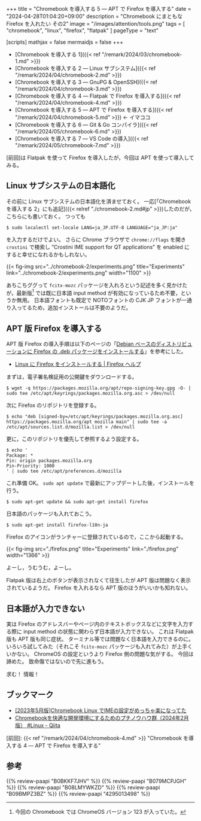 +++
title = "Chromebook を導入する 5 — APT で Firefox を導入する"
date =  "2024-04-28T01:04:20+09:00"
description = "Chromebook にまともな Firefox を入れたい その2"
image = "/images/attention/tools.png"
tags = [ "chromebook", "linux", "firefox", "flatpak" ]
pageType = "text"

[scripts]
  mathjax = false
  mermaidjs = false
+++

- [Chromebook を導入する 1]({{< ref "/remark/2024/03/chromebook-1.md" >}})
- [Chromebook を導入する 2 — Linux サブシステム]({{< ref "/remark/2024/04/chromebook-2.md" >}})
- [Chromebook を導入する 3 — GnuPG & OpenSSH]({{< ref "/remark/2024/04/chromebook-3.md" >}})
- [Chromebook を導入する 4 — Flatpak で Firefox を導入する]({{< ref "/remark/2024/04/chromebook-4.md" >}})
- [Chromebook を導入する 5 — APT で Firefox を導入する]({{< ref "/remark/2024/04/chromebook-5.md" >}}) ← イマココ
- [Chromebook を導入する 6 — Git & Go コンパイラ]({{< ref "/remark/2024/05/chromebook-6.md" >}})
- [Chromebook を導入する 7 — VS Code の導入]({{< ref "/remark/2024/05/chromebook-7.md" >}})

[前回]は Flatpak を使って Firefox を導入したが，今回は APT を使って導入してみる。

## Linux サブシステムの日本語化

その前に Linux サブシステムの日本語化を済ませておく。
一応[「Chromebook を導入する 2」にも追記]({{< relref "./chromebook-2.md#jp" >}})したのだが，こちらにも書いておく。
つっても

```text
$ sudo localectl set-locale LANG=ja_JP.UTF-8 LANGUAGE="ja_JP:ja"
```

を入力するだけでよい。
さらに Chrome ブラウザで `chrome://flags` を開き `crostini` で検索し ”Crostini IME support for QT applications” を enabled にすると幸せになれるかもしれない。

{{< fig-img src="../chromebook-2/experiments.png" title="Experiments" link="../chromebook-2/experiments.png" width="1100" >}}

あちこちググって `fcitx-mozc` パッケージを入れろという記述を多く見かけたが，最新版[^v1] では既に日本語 input method が有効になっているため不要，というか無用。
日本語フォントも既定で NOTOフォントの CJK JP フォントが一通り入ってるため，追加インストールは不要のようだ。

[^v1]: 今回の Chromebook では ChromeOS バージョン 123 が入っていた。

## APT 版 Firefox を導入する

APT 版 Firefox の導入手順は以下のページの「[Debian ベースのディストリビューションに Firefox の .deb パッケージをインストールする](https://support.mozilla.org/ja/kb/install-firefox-linux#w_debian-be-sunodeisutoribiyu-shiyonni-firefox-no-deb-patsuke-ziwoinsuto-rusuru)」を参考にした。

- [Linux に Firefox をインストールする | Firefox ヘルプ](https://support.mozilla.org/ja/kb/install-firefox-linux)

まずは，電子署名検証用の公開鍵をダウンロードする。

```text
$ wget -q https://packages.mozilla.org/apt/repo-signing-key.gpg -O- | sudo tee /etc/apt/keyrings/packages.mozilla.org.asc > /dev/null
```

次に Firefox のリポジトリを登録する。

```text
$ echo "deb [signed-by=/etc/apt/keyrings/packages.mozilla.org.asc] https://packages.mozilla.org/apt mozilla main" | sudo tee -a /etc/apt/sources.list.d/mozilla.list > /dev/null
```

更に，このリポジトリを優先して参照するよう設定する。

```text
$ echo '
Package: *
Pin: origin packages.mozilla.org
Pin-Priority: 1000
' | sudo tee /etc/apt/preferences.d/mozilla
```

これ準備 OK。
`sudo apt update` で最新にアップデートした後，インストールを行う。

```text
$ sudo apt-get update && sudo apt-get install firefox
```

日本語のパッケージも入れておこう。

```text
$ sudo apt-get install firefox-l10n-ja
```

Firefox のアイコンがランチャーに登録されているので，ここから起動する。

{{< fig-img src="./firefox.png" title="Experiments" link="./firefox.png" width="1366" >}}

よーし，うむうむ，よーし。

Flatpak 版は右上のボタンが表示されなくて往生したが APT 版は問題なく表示されているようだ。
Firefox を入れるなら APT 版のほうがいいかも知れない。

## 日本語が入力できない

実は Firefox のアドレスバーやページ内のテキストボックスなどに文字を入力する際に input method の状態に関わらず日本語が入力できない。
これは Flatpak 版も APT 版も同じ症状。
ターミナル等では問題なく日本語を入力できるのに。
いろいろ試してみた（それこそ  `fcitx-mozc` パッケージも入れてみた）が上手くいかない。
ChromeOS の設定というより Firefox 側の問題な気がする。
今回は諦めた。
致命傷ではないので先に進もう。

求む！ 情報！

## ブックマーク

- [[2023年5月版]Chromebook Linux でIMEの設定がめっちゃ楽になってた](https://zenn.dev/asopitech/articles/20230516-103621_1)
- [Chromebookを快適な開発環境にするためのプチノウハウ群（2024年2月版） #Linux - Qiita](https://qiita.com/komde/items/25b4c80598d7e2b679f6)

[前回]: {{< ref "/remark/2024/04/chromebook-4.md" >}} "Chromebook を導入する 4 — APT で Firefox を導入する"

## 参考

{{% review-paapi "B0BKKF7JHV" %}} <!-- ASUS Chromebook -->
{{% review-paapi "B079MCPJGH" %}} <!-- カメラ 目隠し シャッター -->
{{% review-paapi "B08LMYWKZD" %}} <!-- Bluetooth 無線静音マウス -->
{{% review-paapi "B09BMPZ3BZ" %}} <!-- Chromebook仕事術 -->
{{% review-paapi "4295013498" %}} <!-- Linuxシステムの仕組み -->
